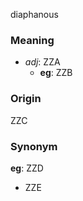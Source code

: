 diaphanous
### Meaning
+ _adj_: ZZA
	+ __eg__: ZZB

### Origin

ZZC

### Synonym

__eg__: ZZD

+ ZZE


